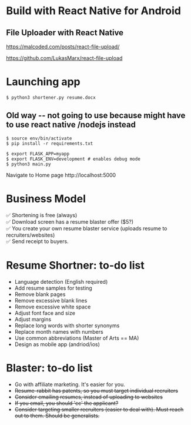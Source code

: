 # Build with React Native for Android

## File Uploader with React Native

https://malcoded.com/posts/react-file-upload/

https://github.com/LukasMarx/react-file-upload







# Launching app

    $ python3 shortener.py resume.docx

## Old way -- not going to use because might have to use react native /nodejs instead

    $ source env/bin/activate
    $ pip install -r requirements.txt

    $ export FLASK_APP=myapp
    $ export FLASK_ENV=development # enables debug mode
    $ python3 main.py

Navigate to Home page http://localhost:5000

# Business Model

:white_check_mark: Shortening is free (always)\
:white_check_mark: Download screen has a resume blaster offer ($5?)\
:white_check_mark: You create your own resume blaster service (uploads resume to recruiters/websites)\
:white_check_mark: Send receipt to buyers. 

# Resume Shortner: to-do list

* Language detection (English required)
* Add resume samples for testing
* Remove blank pages
* Remove excessive blank lines
* Remove excessive white space
* Adjust font face and size 
* Adjust margins
* Replace long words with shorter synonyms
* Replace month names with numbers
* Use common abbreviations (Master of Arts == MA)
* Design as mobile app (andriod/ios)

# Blaster: to-do list

* Go with affiliate marketing. It's easier for you. 
* ~~Resume-rabbit has patents, so you must target individual recruiters~~
* ~~Consider emailing resumes, instead of uploading to websites~~
* ~~If you email, you should 'cc' the applicant?~~
* ~~Consider targeting smaller recruiters (easier to deal with). Must reach out to them. Should be generalists.~~ 
